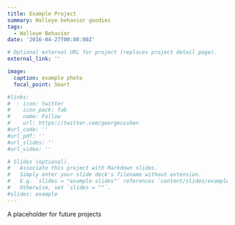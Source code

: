 ```yaml
---
title: Example Project
summary: Walleye behavior goodies 
tags:
  - Walleye Behavior
date: '2016-04-27T00:00:00Z'

# Optional external URL for project (replaces project detail page).
external_link: ''

image:
  caption: example photo
  focal_point: Smart

#links:
#  - icon: twitter
#    icon_pack: fab
#    name: Follow
#    url: https://twitter.com/georgecushen
#url_code: ''
#url_pdf: ''
#url_slides: ''
#url_video: ''

# Slides (optional).
#   Associate this project with Markdown slides.
#   Simply enter your slide deck's filename without extension.
#   E.g. `slides = "example-slides"` references `content/slides/example-slides.md`.
#   Otherwise, set `slides = ""`.
#slides: example
---
```


A placeholder for future projects 
